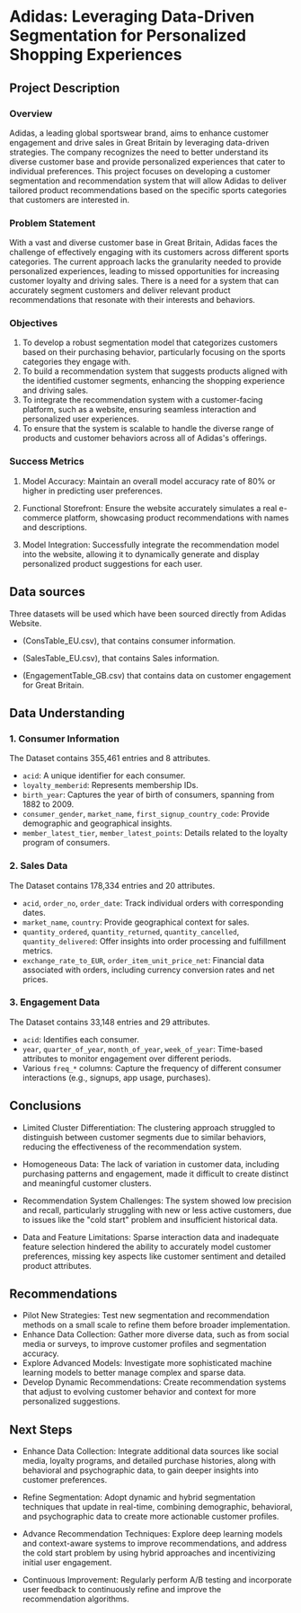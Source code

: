 # Adidas: Leveraging Data-Driven Segmentation for Personalized Shopping Experiences

## Project Description
### Overview
Adidas, a leading global sportswear brand, aims to enhance customer engagement and drive sales in Great Britain by leveraging data-driven strategies. The company recognizes the need to better understand its diverse customer base and provide personalized experiences that cater to individual preferences. This project focuses on developing a customer segmentation and recommendation system that will allow Adidas to deliver tailored product recommendations based on the specific sports categories that customers are interested in.

### Problem Statement 
With a vast and diverse customer base in Great Britain, Adidas faces the challenge of effectively engaging with its customers across different sports categories. The current approach lacks the granularity needed to provide personalized experiences, leading to missed opportunities for increasing customer loyalty and driving sales. There is a need for a system that can accurately segment customers and deliver relevant product recommendations that resonate with their interests and behaviors.

### Objectives
1. To develop a robust segmentation model that categorizes customers based on their purchasing behavior, particularly focusing on the sports categories they engage with.
2. To build a recommendation system that suggests products aligned with the identified customer segments, enhancing the shopping experience and driving sales.
3. To integrate the recommendation system with a customer-facing platform, such as a website, ensuring seamless interaction and personalized user experiences.
4. To ensure that the system is scalable to handle the diverse range of products and customer behaviors across all of Adidas's offerings.

### Success Metrics 
1. Model Accuracy: Maintain an overall model accuracy rate of 80% or higher in predicting user preferences.

2. Functional Storefront: Ensure the website accurately simulates a real e-commerce platform, showcasing product recommendations with names and descriptions.

3. Model Integration: Successfully integrate the recommendation model into the website, allowing it to dynamically generate and display personalized product suggestions for each user.


## Data sources 
Three datasets will be used which have been sourced directly from Adidas Website.
- (ConsTable_EU.csv), that contains consumer information.

- (SalesTable_EU.csv), that contains Sales information.

- (EngagementTable_GB.csv) that contains data on customer engagement for Great Britain.

## Data Understanding

### 1. **Consumer Information**
 The Dataset contains 355,461 entries and 8 attributes.
  - `acid`: A unique identifier for each consumer.
  - `loyalty_memberid`: Represents membership IDs.
  - `birth_year`: Captures the year of birth of consumers, spanning from 1882 to 2009.
  - `consumer_gender`, `market_name`, `first_signup_country_code`: Provide demographic and geographical insights.
  - `member_latest_tier`, `member_latest_points`: Details related to the loyalty program of consumers.

### 2. **Sales Data**
 The Dataset contains 178,334 entries and 20 attributes.
  - `acid`, `order_no`, `order_date`: Track individual orders with corresponding dates.
  - `market_name`, `country`: Provide geographical context for sales.
  - `quantity_ordered`, `quantity_returned`, `quantity_cancelled`, `quantity_delivered`: Offer insights into order processing and fulfillment metrics.
  - `exchange_rate_to_EUR`, `order_item_unit_price_net`: Financial data associated with orders, including currency conversion rates and net prices.

### 3. **Engagement Data**
 The Dataset contains 33,148 entries and 29 attributes.
  - `acid`: Identifies each consumer.
  - `year`, `quarter_of_year`, `month_of_year`, `week_of_year`: Time-based attributes to monitor engagement over different periods.
  - Various `freq_*` columns: Capture the frequency of different consumer interactions (e.g., signups, app usage, purchases).


## Conclusions
- Limited Cluster Differentiation: The clustering approach struggled to distinguish between customer segments due to similar behaviors, reducing the effectiveness of the recommendation system.

- Homogeneous Data: The lack of variation in customer data, including purchasing patterns and engagement, made it difficult to create distinct and meaningful customer clusters.

- Recommendation System Challenges: The system showed low precision and recall, particularly struggling with new or less active customers, due to issues like the "cold start" problem and insufficient historical data.

- Data and Feature Limitations: Sparse interaction data and inadequate feature selection hindered the ability to accurately model customer preferences, missing key aspects like customer sentiment and detailed product attributes.
## Recommendations

- Pilot New Strategies: Test new segmentation and recommendation methods on a small scale to refine them before broader implementation.
- Enhance Data Collection: Gather more diverse data, such as from social media or surveys, to improve customer profiles and segmentation accuracy.
- Explore Advanced Models: Investigate more sophisticated machine learning models to better manage complex and sparse data.
- Develop Dynamic Recommendations: Create recommendation systems that adjust to evolving customer behavior and context for more personalized suggestions.
## Next Steps

- Enhance Data Collection: Integrate additional data sources like social media, loyalty programs, and detailed purchase histories, along with behavioral and psychographic data, to gain deeper insights into customer preferences.

- Refine Segmentation: Adopt dynamic and hybrid segmentation techniques that update in real-time, combining demographic, behavioral, and psychographic data to create more actionable customer profiles.

- Advance Recommendation Techniques: Explore deep learning models and context-aware systems to improve recommendations, and address the cold start problem by using hybrid approaches and incentivizing initial user engagement.

- Continuous Improvement: Regularly perform A/B testing and incorporate user feedback to continuously refine and improve the recommendation algorithms.